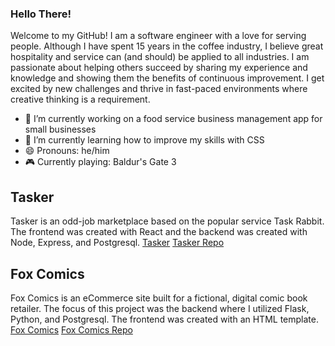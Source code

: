 ### Hello There!

Welcome to my GitHub! I am a software engineer with a love for serving people. Although I have spent 15 years in the coffee industry, I believe great hospitality and service can (and should) be applied to all industries. I am passionate about helping others succeed by sharing my experience and knowledge and showing them the benefits of continuous improvement. I get excited by new challenges and thrive in fast-paced environments where creative thinking is a requirement.

- 🔭 I’m currently working on a food service business management app for small businesses
- 🌱 I’m currently learning how to improve my skills with CSS
- 😄 Pronouns: he/him
- 🎮 Currently playing: Baldur's Gate 3

## Tasker

Tasker is an odd-job marketplace based on the popular service Task Rabbit. The frontend was created with React and the backend was created with Node, Express, and Postgresql.
[Tasker](https://tasker-market.surge.sh/)
[Tasker Repo](https://github.com/jswanson806/Capstone_2)

## Fox Comics  

Fox Comics is an eCommerce site built for a fictional, digital comic book retailer. The focus of this project was the backend where I utilized Flask, Python, and Postgresql. The frontend was created with an HTML template.
[Fox Comics](https://fox-comics.herokuapp.com/)
[Fox Comics Repo](https://github.com/jswanson806/Capstone_1)

<!--
**jswanson806/jswanson806** is a ✨ _special_ ✨ repository because its `README.md` (this file) appears on your GitHub profile.

Here are some ideas to get you started:

- 👯 I’m looking to collaborate on ...
- 🤔 I’m looking for help with ...
- 💬 Ask me about ...
- 📫 How to reach me: ...
- ⚡ Fun fact: ...
-->
